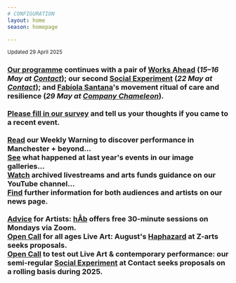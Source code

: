 ```yaml
---
# CONFIGURATION
layout: home
season: homepage

---
```

<small>Updated 29 April 2025</small>        
### [Our programme](/current/2025) continues with a pair of [Works Ahead](/current/2025-worksahead) (*15–16 May at <a href="https://contactmcr.com" target="_blank">Contact</a>*); our second [Social Experiment](/socialexperiment) (*22 May at <a href="https://contactmcr.com" target="_blank">Contact</a>*); and [Fabíola Santana](/current/2025/santana)'s movement ritual of care and resilience (*29 May at <a href="https://companychameleon.com/contact" target="_blank">Company Chameleon</a>*).<br><br><a href="https://www.illuminate-data.org.uk/survey/gnwmcx" target="_blank">Please fill in our survey</a> and tell us your thoughts if you came to a recent event.<br><br><a href="https://wordofwarning.posthaven.com" target="_blank">Read</a> our Weekly Warning to discover performance in Manchester + beyond…<br>[See](/galleries) what happened at last year's events in our image galleries…<br><a href="https://youtube.com/@warnmcr" target="_blank">Watch</a> archived livestreams and arts funds guidance on our YouTube channel…<br>[Find](/news) further information for both audiences and artists on our news page.<br><br>[Advice](/hab/advice) for Artists: [hÅb](/hab) offers free 30-minute sessions on Mondays via Zoom.<br><a href="https://haphazard.posthaven.com" target="_blank">Open Call</a> for all ages Live Art: August's [Haphazard](/hab/haphazard) at Z-arts seeks proposals.<br><a href="https://socialexperiment.posthaven.com" target="_blank">Open Call</a> to test out Live Art & contemporary performance: our semi-regular [Social Experiment](/socialexperiment) at Contact seeks proposals on a rolling basis during 2025.
